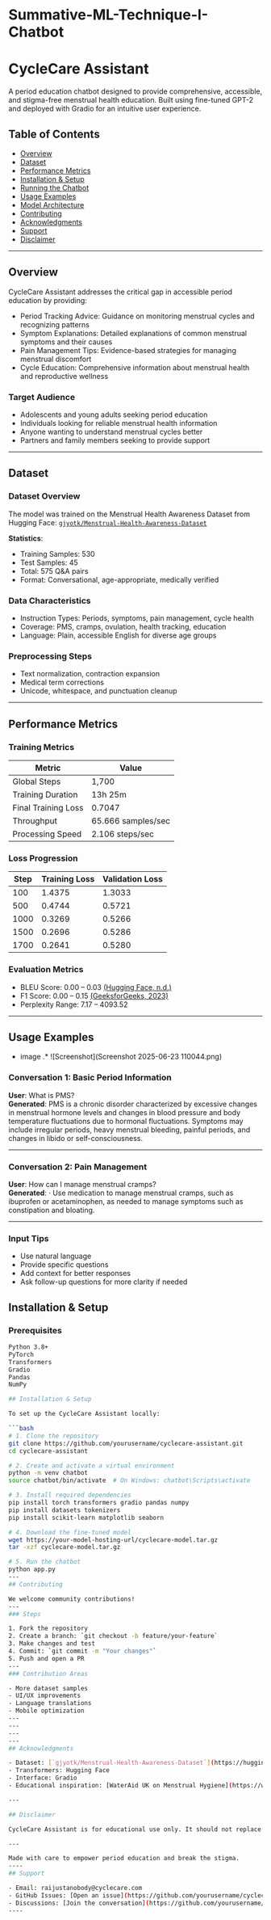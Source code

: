 # Summative-ML-Technique-I-Chatbot

# CycleCare Assistant 

A period education chatbot designed to provide comprehensive, accessible, and stigma-free menstrual health education. Built using fine-tuned GPT-2 and deployed with Gradio for an intuitive user experience.

## Table of Contents

- [Overview](#overview)
- [Dataset](#dataset)
- [Performance Metrics](#performance-metrics)
- [Installation & Setup](#installation--setup)
- [Running the Chatbot](#running-the-chatbot)
- [Usage Examples](#usage-examples)
- [Model Architecture](#model-architecture)
- [Contributing](#contributing)
- [Acknowledgments](#acknowledgments)
- [Support](#support)
- [Disclaimer](#disclaimer)

---

## Overview

CycleCare Assistant addresses the critical gap in accessible period education by providing:

- Period Tracking Advice: Guidance on monitoring menstrual cycles and recognizing patterns  
- Symptom Explanations: Detailed explanations of common menstrual symptoms and their causes  
- Pain Management Tips: Evidence-based strategies for managing menstrual discomfort  
- Cycle Education: Comprehensive information about menstrual health and reproductive wellness  

### Target Audience

- Adolescents and young adults seeking period education  
- Individuals looking for reliable menstrual health information  
- Anyone wanting to understand menstrual cycles better  
- Partners and family members seeking to provide support  

---

## Dataset

### Dataset Overview

The model was trained on the Menstrual Health Awareness Dataset from Hugging Face: [`gjyotk/Menstrual-Health-Awareness-Dataset`](https://huggingface.co/datasets/gjyotk/Menstrual-Health-Awareness-Dataset)

**Statistics**:
- Training Samples: 530
- Test Samples: 45
- Total: 575 Q&A pairs
- Format: Conversational, age-appropriate, medically verified

### Data Characteristics

- Instruction Types: Periods, symptoms, pain management, cycle health  
- Coverage: PMS, cramps, ovulation, health tracking, education  
- Language: Plain, accessible English for diverse age groups  

### Preprocessing Steps

- Text normalization, contraction expansion  
- Medical term corrections  
- Unicode, whitespace, and punctuation cleanup  

---

## Performance Metrics

### Training Metrics

| Metric              | Value          |
|---------------------|----------------|
| Global Steps        | 1,700          |
| Training Duration   | 13h 25m        |
| Final Training Loss | 0.7047         |
| Throughput          | 65.666 samples/sec |
| Processing Speed    | 2.106 steps/sec   |

### Loss Progression

| Step  | Training Loss | Validation Loss |
|-------|---------------|-----------------|
| 100   | 1.4375        | 1.3033          |
| 500   | 0.4744        | 0.5721          |
| 1000  | 0.3269        | 0.5266          |
| 1500  | 0.2696        | 0.5286          |
| 1700  | 0.2641        | 0.5280          |

### Evaluation Metrics

- BLEU Score: 0.00 – 0.03 [(Hugging Face, n.d.)](https://huggingface.co/spaces/evaluate-metric/bleu)  
- F1 Score: 0.00 – 0.15 [(GeeksforGeeks, 2023)](https://www.geeksforgeeks.org/f1-score-in-machine-learning/)  
- Perplexity Range: 7.17 – 4093.52  

---
## Usage Examples

* image .*
 ![Screenshot](Screenshot 2025-06-23 110044.png)

### Conversation 1: Basic Period Information  
**User**: What is PMS?  
**Generated**: PMS is a chronic disorder characterized by excessive changes in menstrual hormone levels and changes in blood pressure and body temperature fluctuations due to hormonal fluctuations. Symptoms may include irregular periods, heavy menstrual bleeding, painful periods, and changes in libido or self-consciousness.

---

### Conversation 2: Pain Management  
**User**: How can I manage menstrual cramps?  
**Generated**: · Use medication to manage menstrual cramps, such as ibuprofen or acetaminophen, as needed to manage symptoms such as constipation and bloating.

---

### Input Tips

- Use natural language  
- Provide specific questions  
- Add context for better responses  
- Ask follow-up questions for more clarity if needed

## Installation & Setup

### Prerequisites

```bash
Python 3.8+
PyTorch
Transformers
Gradio
Pandas
NumPy

## Installation & Setup

To set up the CycleCare Assistant locally:

```bash
# 1. Clone the repository
git clone https://github.com/yourusername/cyclecare-assistant.git
cd cyclecare-assistant

# 2. Create and activate a virtual environment
python -m venv chatbot
source chatbot/bin/activate  # On Windows: chatbot\Scripts\activate

# 3. Install required dependencies
pip install torch transformers gradio pandas numpy
pip install datasets tokenizers
pip install scikit-learn matplotlib seaborn

# 4. Download the fine-tuned model 
wget https://your-model-hosting-url/cyclecare-model.tar.gz
tar -xzf cyclecare-model.tar.gz

# 5. Run the chatbot
python app.py
---
## Contributing

We welcome community contributions!
---
### Steps

1. Fork the repository  
2. Create a branch: `git checkout -b feature/your-feature`  
3. Make changes and test  
4. Commit: `git commit -m "Your changes"`  
5. Push and open a PR  
---
### Contribution Areas

- More dataset samples  
- UI/UX improvements  
- Language translations  
- Mobile optimization  
---
---
---
---
## Acknowledgments

- Dataset: [`gjyotk/Menstrual-Health-Awareness-Dataset`](https://huggingface.co/datasets/gjyotk/Menstrual-Health-Awareness-Dataset)  
- Transformers: Hugging Face  
- Interface: Gradio  
- Educational inspiration: [WaterAid UK on Menstrual Hygiene](https://www.wateraid.org/uk/get-involved/teaching-resources/menstrual-hygiene/why-talk-menstrual-hygiene-in-the-classroom)

---

## Disclaimer

CycleCare Assistant is for educational use only. It should not replace professional medical consultation. Always consult a healthcare provider for medical concerns.

---

Made with care to empower period education and break the stigma.
----
## Support

- Email: raijustanobody@cyclecare.com  
- GitHub Issues: [Open an issue](https://github.com/yourusername/cyclecare-assistant/issues)  
- Discussions: [Join the conversation](https://github.com/yourusername/cyclecare-assistant/discussions)
----
